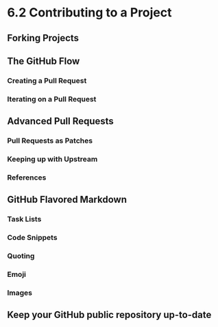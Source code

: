 # 6.2 Contributing to a Project

## Forking Projects

## The GitHub Flow

### Creating a Pull Request

### Iterating on a Pull Request

## Advanced Pull Requests

### Pull Requests as Patches

### Keeping up with Upstream

### References

## GitHub Flavored Markdown

### Task Lists

### Code Snippets

### Quoting

### Emoji

### Images

## Keep your GitHub public repository up-to-date